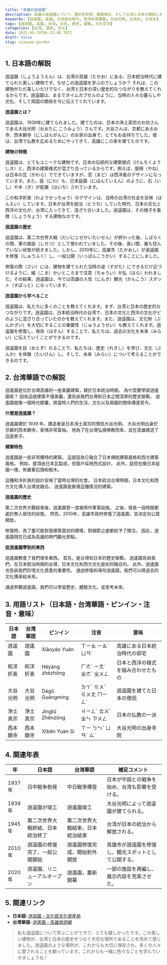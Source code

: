 ```yaml
---
title: "高雄の逍遥園"
description: 高雄の逍遥園について、歴史的背景、建築様式、そして台湾と日本の関係における意義をやさしい日本語と台湾華語で解説します。
keywords: [逍遥園, 高雄, 日本統治時代, 和洋折衷建築, 大谷光明, 台湾史, 日本史]
tags: [逍遥園, 高雄, 台湾, 日本, 歴史, 建築, 文化交流]
categories: [台湾, 歴史, 文化]
date: 2025-05-19T06:33:48.707Z
draft: false
slug: xiaoyao-garden
---
```


## 1. 日本語の解説

逍遥園（しょうようえん）は、台湾の高雄（たかお）にある、日本統治時代に建てられた美しい建物です。なぜこの逍遥園を学ぶのでしょうか？ それは、この建物がただ美しいだけでなく、台湾と日本の深い歴史的なつながりを教えてくれるからです。逍遥園は、まるでタイムカプセルのように、当時の人々の暮らしや文化、そして両国の関係を今に伝えてくれています。

**逍遥園とは？**

逍遥園は、1939年に建てられました。建てたのは、日本の浄土真宗のお坊さんである大谷光明（おおたに こうみょう）さんです。大谷さんは、京都にあるお寺、西本願寺（にしほんがんじ）のお家の出身で、とてもお金持ちでした。彼は、台湾で仏教を広めるためにやってきて、高雄にこの家を建てたのです。

**建物の特徴**

逍遥園は、とてもユニークな建物です。日本の伝統的な建築様式（けんちくようしき）と、西洋の建築様式が混ざり合っているからです。例えば、屋根（やね）は日本の瓦（かわら）でできていますが、窓（まど）は西洋風のデザインになっています。また、庭（にわ）も、日本庭園（にほんていえん）のように、石（いし）や木（き）が配置（はいち）されています。

この和洋折衷（わようせっちゅう）のデザインは、当時の台湾の社会を反映（はんえい）しています。日本が台湾を統治（とうち）していた時代、日本の文化と西洋の文化が、台湾に入ってきて、混ざり合いました。逍遥園は、その様子を象徴（しょうちょう）する建物なのです。

**逍遥園の歴史**

逍遥園は、第二次世界大戦（だいにじせかいたいせん）が終わった後、しばらくの間、軍の施設（しせつ）として使われていました。その後、長い間、誰も住んでいない状態が続きました。しかし、2010年に、高雄市（たかおし）が逍遥園を修復（しゅうふく）し、一般公開（いっぱんこうかい）することにしました。

修復の際（さい）には、建物を建てられた当時の姿（すがた）にできるだけ近づけるように、細（こま）かいところまで注意（ちゅうい）が払（はら）われました。その結果、逍遥園は、今では高雄の人気（にんき）観光（かんこう）スポット（すぽっと）になっています。

**逍遥園から学べること**

逍遥園は、私たちに多くのことを教えてくれます。まず、台湾と日本の歴史的なつながりです。逍遥園は、日本統治時代の台湾で、日本の文化と西洋の文化がどのように混ざり合っていたのかを教えてくれます。また、逍遥園は、文化財（ぶんかざい）を大切にすることの重要性（じゅうようせい）も教えてくれます。逍遥園を修復し、保存（ほぞん）することで、私たちは、過去の文化を未来（みらい）に伝えていくことができるのです。

逍遥園を訪（おとず）れることで、私たちは、歴史（れきし）を学び、文化（ぶんか）を体験（たいけん）し、そして、未来（みらい）について考えることができるのです。

## 2. 台湾華語での解説

逍遙園是位於台灣高雄的一座美麗建築，建於日本統治時期。 為什麼要學習逍遙園呢？ 因為這座建築不僅美麗，還告訴我們台灣和日本之間深厚的歷史聯繫。 逍遙園就像一個時光膠囊，將當時人們的生活、文化以及兩國的關係傳達至今。

**什麼是逍遙園？**

逍遙園建於 1939 年。建造者是日本淨土真宗的僧侶大谷光明。 大谷光明出身於京都的西本願寺，家境非常富裕。 他為了在台灣弘揚佛教而來，並在高雄建造了這座房子。

**建築特色**

逍遙園是一座非常獨特的建築。 這是因為它融合了日本傳統建築風格和西方建築風格。 例如，屋頂由日本瓦製成，但窗戶採用西式設計。 此外，庭院也像日本庭園一樣，佈置著石頭和樹木。

這種和洋折衷的設計反映了當時台灣的社會。 日本統治台灣時期，日本文化和西方文化傳入台灣並融合。 逍遙園是象徵這種情況的建築。

**逍遙園的歷史**

第二次世界大戰結束後，逍遙園曾一度被用作軍事設施。 之後，很長一段時間都處於無人居住的狀態。 然而，2010年，高雄市政府修復了逍遙園，並決定向公眾開放。

修復時，為了盡可能恢復建築當初的模樣，對細節之處都給予了關注。 因此，逍遙園現在已成為高雄的熱門觀光景點。

**從逍遙園學到的東西**

逍遙園教會了我們很多東西。 首先，是台灣和日本的歷史聯繫。 逍遙園告訴我們，在日本統治時期的台灣，日本文化和西方文化是如何融合的。 此外，逍遙園也告訴我們珍惜文化資產的重要性。 通過修復和保存逍遙園，我們可以將過去的文化傳承給未來。

通過參觀逍遙園，我們可以學習歷史、體驗文化，並思考未來。

## 3. 用語リスト（日本語・台湾華語・ピンイン・注音・意味）

| 日本語 | 台湾華語 | ピンイン | 注音 | 意味 |
|---|---|---|---|---|
| 逍遥園 | 逍遙園 | Xiāoyáo Yuán | ㄒㄧㄠ ㄧㄠˊ ㄩㄢˊ | 高雄にある日本統治時代の邸宅 |
| 和洋折衷 | 和洋折衷 | Héyáng zhézhōng | ㄏㄜˊ ㄧㄤˊ ㄓㄜˊ ㄓㄨㄥ | 日本と西洋の様式を組み合わせたもの |
| 大谷光明 | 大谷光明 | Dàgǔ Guāngmíng | ㄉㄚˋ ㄍㄨˇ ㄍㄨㄤ ㄇㄧㄥˊ | 逍遥園を建てた日本の僧侶 |
| 浄土真宗 | 淨土真宗 | Jìngtǔ Zhēnzōng | ㄐㄧㄥˋ ㄊㄨˇ ㄓㄣ ㄗㄨㄥ | 日本の仏教の一派 |
| 西本願寺 | 西本願寺 | Xīběn Yuàn Sì | ㄒㄧ ㄅㄣˇ ㄩㄢˋ ㄙˋ | 大谷光明の出身寺院 |

## 4. 関連年表

| 年 | 日本語 | 台湾華語 | 補足コメント |
|---|---|---|---|
| 1937年 | 日中戦争勃発 | 中日戰爭爆發 | 日本が中国との戦争を始め、台湾も影響を受ける。 |
| 1939年 | 逍遥園が竣工 | 逍遙園竣工 | 大谷光明によって逍遥園が建てられる。 |
| 1945年 | 第二次世界大戦終結、日本統治終了 | 第二次世界大戰結束，日本統治結束 | 台湾が日本の統治から解放される。 |
| 2010年 | 逍遥園の修復完了、一般公開開始 | 逍遙園修復完成，開始對外開放 | 高雄市が逍遥園を修復し、観光スポットとして公開する。 |
| 2020年 | 逍遥園、リニューアルオープン | 逍遙園，重新開幕 | 一部の施設を再編し、展示内容を充実させた。 |

## 5. 関連リンク

*   **日本語:** [逍遥園 - 文化部文化資産局](https://www.boch.gov.tw/application/CulturalAssets/ContentList?CaseID=KN201803261805518&SerNo=5180c15e)
*   **台湾華語:** [逍遙園 - 高雄旅遊網](https://khh.travel/zh-tw/attractions/detail/147)

> 私も逍遥園について学ぶことができて、とても嬉しかったです。この美しい建物が、台湾と日本の歴史をつなぐ大切な場所であることを改めて感じました。逍遥園のような場所が、これからも大切に保存され、多くの人々に愛されることを願っています。これからも一緒に色々なことを学んでいきましょうね！